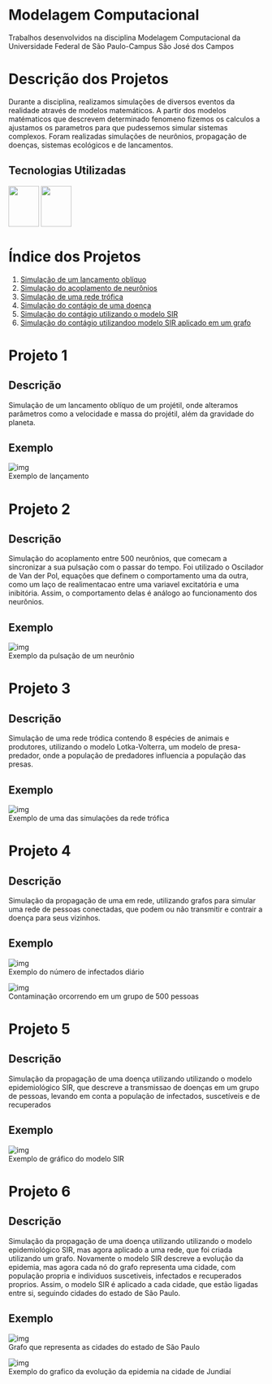 # Modelagem Computacional
Trabalhos desenvolvidos na disciplina Modelagem Computacional da Universidade Federal de São Paulo-Campus São José dos Campos

# Descrição dos Projetos

Durante a disciplina, realizamos simulações de diversos eventos da realidade através de modelos matemáticos. A partir dos modelos matématicos que descrevem determinado fenomeno fizemos os calculos a ajustamos os parametros para que pudessemos simular sistemas complexos. Foram realizadas simulações de neurônios, propagação de doenças, sistemas ecológicos e de lancamentos.

## Tecnologias Utilizadas


<img width="60" height="80" src="https://cdn.jsdelivr.net/gh/devicons/devicon/icons/jupyter/jupyter-original-wordmark.svg" /> <img width="60" height="80" src="https://cdn.jsdelivr.net/gh/devicons/devicon/icons/python/python-original.svg" />




# Índice dos Projetos
1. [Simulação de um lançamento oblíquo](https://github.com/joaopaulorocha052/modelagem-computacional/blob/main/Projeto1_LancamentoObliquo.ipynb)
2. [Simulação do acoplamento de neurônios](https://github.com/joaopaulorocha052/modelagem-computacional/blob/main/Projeto_2.ipynb)
3. [Simulação de uma rede trófica](https://github.com/joaopaulorocha052/modelagem-computacional/blob/main/Projeto_3.ipynb)
4. [Simulação do contágio de uma doença](https://github.com/joaopaulorocha052/modelagem-computacional/blob/main/Projeto_4_(1).ipynb)
5. [Simulação do contágio utilizando o modelo SIR](https://github.com/joaopaulorocha052/modelagem-computacional/blob/main/Projeto_5.ipynb)
6. [Simulação do contágio utilizandoo modelo SIR aplicado em um grafo](https://github.com/joaopaulorocha052/modelagem-computacional/blob/main/Projeto_6%20(1).ipynb)


# Projeto 1

## Descrição
Simulação de um lancamento oblíquo de um projétil, onde alteramos parâmetros como a velocidade e massa do projétil, além da gravidade do planeta.

## Exemplo

![img](https://github.com/joaopaulorocha052/modelagem-computacional/blob/main/img/proje1.jpeg)</br> Exemplo de lançamento



# Projeto 2

## Descrição
Simulação do acoplamento entre 500 neurônios, que comecam a sincronizar a sua pulsação com o passar do tempo. Foi utilizado o Oscilador de Van der Pol, equações que definem o comportamento uma da outra, como um laço de realimentacao entre uma variavel excitatória e uma inibitória. Assim, o comportamento delas é análogo ao funcionamento dos neurônios.

## Exemplo

![img](https://github.com/joaopaulorocha052/modelagem-computacional/blob/main/img/proje2.jpeg) </br>
Exemplo da pulsação de um neurônio



# Projeto 3

## Descrição
Simulação de uma rede tródica contendo 8 espécies de animais e produtores, utilizando o modelo Lotka-Volterra, um modelo de presa-predador, onde a população de predadores influencia a população das presas.

## Exemplo

![img](https://github.com/joaopaulorocha052/modelagem-computacional/blob/main/img/proje3.jpeg)</br> Exemplo de uma das simulações da rede trófica




# Projeto 4

## Descrição
Simulação da propagação de uma em rede, utilizando grafos para simular uma rede de pessoas conectadas, que podem ou não transmitir e contrair a doença para seus vizinhos.

## Exemplo

![img](https://github.com/joaopaulorocha052/modelagem-computacional/blob/main/img/imagem_2022-09-15_201057118.png) </br>
Exemplo do número de infectados diário

![img](https://github.com/joaopaulorocha052/modelagem-computacional/blob/main/img/ezgif.com-gif-maker%20(1).gif) </br>
Contaminação orcorrendo em um grupo de 500 pessoas



# Projeto 5

## Descrição
Simulação da propagação de uma doença utilizando utilizando o modelo epidemiológico SIR, que descreve a transmissao de doenças em um grupo de pessoas, levando em conta a população de infectados, suscetíveis e de recuperados

## Exemplo

![img](https://github.com/joaopaulorocha052/modelagem-computacional/blob/main/img/proje5.jpeg) </br>
Exemplo de gráfico do modelo SIR



# Projeto 6

## Descrição
Simulação da propagação de uma doença utilizando utilizando o modelo epidemiológico SIR, mas agora aplicado a uma rede, que foi criada utilizando um grafo. Novamente o modelo SIR descreve a evolução da epidemia, mas agora cada nó do grafo representa uma cidade, com população propria e individuos suscetiveis, infectados e recuperados proprios. Assim, o modelo SIR é aplicado a cada cidade, que estão ligadas entre si, seguindo cidades do estado de São Paulo.

## Exemplo

![img](https://github.com/joaopaulorocha052/modelagem-computacional/blob/main/img/proje6_1.png) </br>
Grafo que representa as cidades do estado de São Paulo


![img](https://github.com/joaopaulorocha052/modelagem-computacional/blob/main/gifs/gif-cidades) </br>
Exemplo do grafico da evolução da epidemia na cidade de Jundiaí




